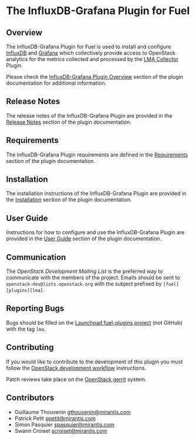 The InfluxDB-Grafana Plugin for Fuel
====================================

Overview
--------

The InfluxDB-Grafana Plugin for Fuel is used to install and configure
[InfluxDB](http://influxdb.com/) and
[Grafana](http://grafana.org/) which collectively provide access to
OpenStack analytics for the metrics collected and processed by the
[LMA Collector](http://fuel-plugin-lma-collector.readthedocs.org/en/latest/index.html)
Plugin.

Please check the [InfluxDB-Grafana Plugin Overview](
http://fuel-plugin-influxdb-grafana.readthedocs.org/en/latest/overview.html)
section of the plugin documentation for additional information.

Release Notes
-------------

The release notes of the InfluxDB-Grafana Plugin are provided in the
[Release Notes](
http://fuel-plugin-influxdb-grafana.readthedocs.org/en/latest/releases.html)
section of the plugin documentation.

Requirements
------------

The InfluxDB-Grafana Plugin requirements are defined in the [Requirements](
http://fuel-plugin-influxdb-grafana.readthedocs.org/en/latest/overview.html#requirements)
section of the plugin documentation.

Installation
------------

The installation instructions of the InfluxDB-Grafana Plugin are provided
in the [Installation](
http://fuel-plugin-influxdb-grafana.readthedocs.org/en/latest/installation.html)
section of the plugin documentation.

User Guide
----------

Instructions for how to configure and use the InfluxDB-Grafana Plugin
are provided in the [User Guide](
http://fuel-plugin-influxdb-grafana.readthedocs.org/en/latest/user.html)
section of the plugin documentation.

Communication
-------------

The *OpenStack Development Mailing List* is the preferred way to communicate
with the members of the project.
Emails should be sent to `openstack-dev@lists.openstack.org` with the subject
prefixed by `[fuel][plugins][lma]`.

Reporting Bugs
--------------

Bugs should be filled on the [Launchpad fuel-plugins project](
https://bugs.launchpad.net/fuel-plugins) (not GitHub) with the tag `lma`.

Contributing
------------

If you would like to contribute to the development of this plugin you must
follow the [OpenStack development workflow](
http://docs.openstack.org/infra/manual/developers.html#development-workflow)
instructions.

Patch reviews take place on the [OpenStack gerrit](
https://review.openstack.org/#/q/status:open+project:openstack/fuel-plugin-elasticsearch-kibana,n,z)
system.

Contributors
------------

* Guillaume Thouvenin <gthouvenin@mirantis.com>
* Patrick Petit <ppetit@mirantis.com>
* Simon Pasquier <spasquier@mirantis.com>
* Swann Croiset <scroiset@mirantis.com>
